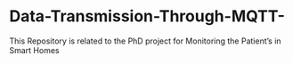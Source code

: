 # Data-Transmission-Through-MQTT-
This Repository is related to the PhD project for Monitoring the Patient’s in Smart Homes
